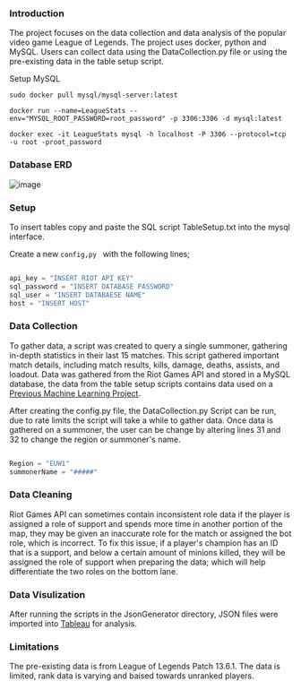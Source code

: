 ### Introduction 

The project focuses on the data collection and data analysis of the popular video game League of Legends. The project uses docker, python and MySQL. 
Users can collect data using the DataCollection.py file or using the pre-existing data in the table setup script.

Setup MySQL

```
sudo docker pull mysql/mysql-server:latest

docker run --name=LeagueStats --env="MYSQL_ROOT_PASSWORD=root_password" -p 3306:3306 -d mysql:latest

docker exec -it LeagueStats mysql -h localhost -P 3306 --protocol=tcp -u root -proot_password

```
### Database ERD

![image](https://github.com/NathanSmallcalder/DataAnalysisLoL/assets/74361286/9377328d-996c-4df7-bca8-3324587663cb)

### Setup

To insert tables copy and paste the SQL script TableSetup.txt into the mysql interface.

Create a new ```config,py ``` with the following lines;

```python

api_key = "INSERT RIOT API KEY"
sql_password = "INSERT DATABASE PASSWORD"
sql_user = "INSERT DATABAESE NAME"
host = "INSERT HOST"
```

### Data Collection

To gather data, a script was created to query a single summoner, gathering in-depth statistics in their last 15 matches. This script gathered important match details, including match results, kills, damage, deaths, assists, and loadout. Data was gathered from the Riot Games API and stored in a MySQL database, the data from the table setup scripts contains data used on a [Previous Machine Learning Project](https://github.com/NathanSmallcalder/Dissertation).

After creating the config.py file, the DataCollection.py Script can be run, due to rate limits the script will take a while to gather data.
Once data is gathered on a summoner, the user can be change by altering lines 31 and 32 to change the region or summoner's name.

```python

Region = "EUW1"
summonerName = "#####"

```

### Data Cleaning

Riot Games API can sometimes contain inconsistent role data if the player is assigned a role of support and spends more time in another portion of the map, they may be given an inaccurate role for the match or assigned the bot role, which is incorrect. To fix this issue, if a player's champion has an ID that is a support, and below a certain amount of minions killed, they will be assigned the role of support when preparing the data; which will help differentiate the two roles on the bottom lane.

### Data Visulization

After running the scripts in the JsonGenerator directory, JSON files were imported into [Tableau](https://public.tableau.com/app/profile/nathan.smallcalder/viz/LeagueofLegendsDashboard_16951445607870/Story1) for analysis.

### Limitations

The pre-existing data is from League of Legends Patch 13.6.1.
The data is limited, rank data is varying and baised towards unranked players.


